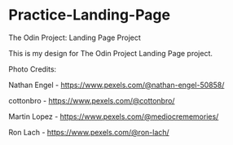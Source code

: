 # Practice-Landing-Page
The Odin Project: Landing Page Project

This is my design for The Odin Project Landing Page project.


Photo Credits:

Nathan Engel - https://www.pexels.com/@nathan-engel-50858/

cottonbro - https://www.pexels.com/@cottonbro/

Martin Lopez - https://www.pexels.com/@mediocrememories/

Ron Lach - https://www.pexels.com/@ron-lach/